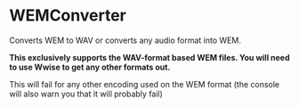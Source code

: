 # WEMConverter
Converts WEM to WAV or converts any audio format into WEM. 

**This exclusively supports the WAV-format based WEM files. You will need to use Wwise to get any other formats out.**

This will fail for any other encoding used on the WEM format (the console will also warn you that it will probably fail)
